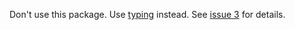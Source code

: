 Don't use this package. Use [typing](https://pypi.org/project/typing)
instead. See
[issue 3](https://github.com/jaraco/backports.typing/issues/3/)
for details.
